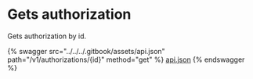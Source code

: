 # Gets authorization

Gets authorization by id.

{% swagger src="../../../.gitbook/assets/api.json" path="/v1/authorizations/{id}" method="get" %}
[api.json](../../../.gitbook/assets/api.json)
{% endswagger %}
